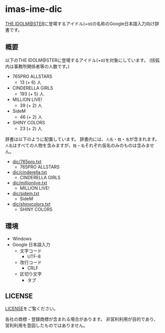 # imas-ime-dic

[THE IDOLM@STER](https://idolmaster.jp/)に登場するアイドル(+α)の名称のGoogle日本語入力向け辞書です。

## 概要

以下のTHE IDOLM@STERに登場するアイドル(+α)を対象にしています。
(括弧内は事務所関係者等の人数です。)

- 765PRO ALLSTARS
  - 13 (+ 6) 人
- CINDERELLA GIRLS
  - 193 (+ 5) 人
- MILLION LIVE!
  - 39 (+ 2) 人
- SideM
  - 46 (+ 2) 人
- SHINY COLORS
  - 23 (+ 2) 人

辞書は以下のように配置しています。
辞書内には、`人名`・`姓`・`名`が含まれます。
`人名`はすべての人物を含みますが、`姓`・`名`それぞれ仮名のみのものは含みません。

- [dic/765pro.txt](dic/765pro.txt)
  - 765PRO ALLSTARS
- [dic/cinderella.txt](dic/cinderella.txt)
  - CINDERELLA GIRLS
- [dic/millionlive.txt](dic/millionlive.txt)
  - MILLION LIVE!
- [dic/sidem.txt](dic/sidem.txt)
  - SideM
- [dic/shinycolors.txt](dic/shinycolors.txt)
  - SHINY COLORS

## 環境

- Windows
- Google 日本語入力
  - 文字コード
    - UTF-8
  - 改行コード
    - CRLF
  - 区切り文字
    - タブ

## LICENSE

[LICENSE](LICENSE)をご覧ください。

各社の商標・登録商標が含まれる場合があります。
非営利利用が目的であり、営利利用を意図したものではありません。
